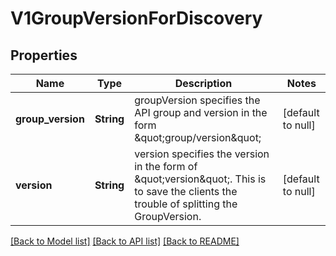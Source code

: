 # V1GroupVersionForDiscovery

## Properties
Name | Type | Description | Notes
------------ | ------------- | ------------- | -------------
**group_version** | **String** | groupVersion specifies the API group and version in the form \&quot;group/version\&quot; | [default to null]
**version** | **String** | version specifies the version in the form of \&quot;version\&quot;. This is to save the clients the trouble of splitting the GroupVersion. | [default to null]

[[Back to Model list]](../README.md#documentation-for-models) [[Back to API list]](../README.md#documentation-for-api-endpoints) [[Back to README]](../README.md)


